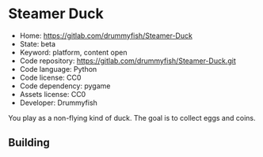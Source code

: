 # Steamer Duck

- Home: https://gitlab.com/drummyfish/Steamer-Duck
- State: beta
- Keyword: platform, content open
- Code repository: https://gitlab.com/drummyfish/Steamer-Duck.git
- Code language: Python
- Code license: CC0
- Code dependency: pygame
- Assets license: CC0
- Developer: Drummyfish

You play as a non-flying kind of duck. The goal is to collect eggs and coins.

## Building
